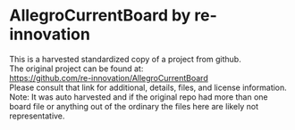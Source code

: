 
# AllegroCurrentBoard by re-innovation  
This is a harvested standardized copy of a project from github.  
The original project can be found at:  
https://github.com/re-innovation/AllegroCurrentBoard  
Please consult that link for additional, details, files, and license information.  
Note: It was auto harvested and if the original repo had more than one board file or anything out of the ordinary the files here are likely not representative.  
    